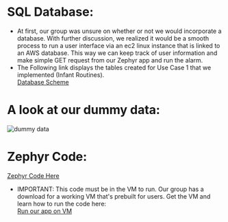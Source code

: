 # SQL Database:
- At first, our group was unsure on whether or not we would incorporate a database. With further discussion, we realized it would be a smooth process to run a user interface via an ec2 linux instance that is linked to an AWS database. This way we can keep track of user information and make simple GET request from our Zephyr app and run the alarm.  
- The Following link displays the tables created for Use Case 1 that we implemented (Infant Routines).  
[Database Scheme](https://github.com/segFaultCity/ZephyrGroup3/blob/master/markdownFiles/databaseScheme.md)

# A look at our dummy data:
![dummy data](https://github.com/segFaultCity/ZephyrGroup3/blob/master/images/dummyData.png)

# Zephyr Code:
[Zephyr Code Here](https://github.com/segFaultCity/ZephyrGroup3/tree/master/code/Zephyr-Group-3/Project)
- IMPORTANT: This code must be in the VM to run. Our group has a download for a working VM that's prebuilt for users. Get the VM and learn how to run the code here:  
[Run our app on VM](https://github.com/segFaultCity/ZephyrGroup3/blob/master/README.md)
